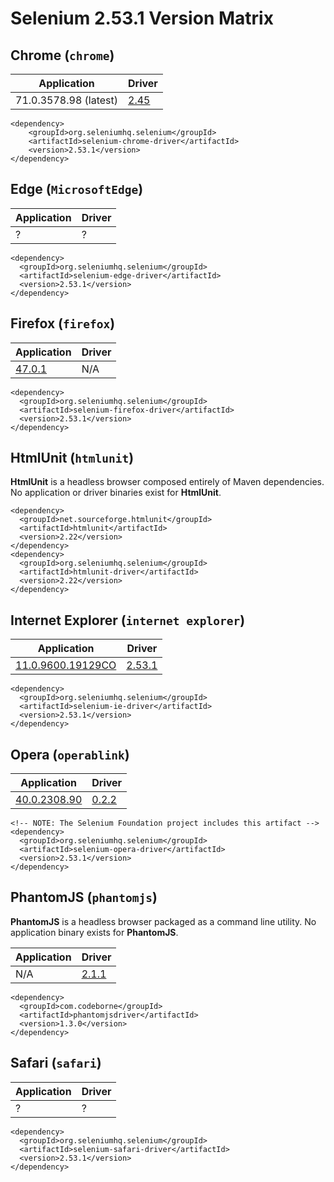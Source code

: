 ﻿# Selenium 2.53.1 Version Matrix

## Chrome (`chrome`)

| Application | Driver |
|---|---|
| 71.0.3578.98 (latest) | [2.45](https://chromedriver.storage.googleapis.com/index.html?path=2.45/) |

```
<dependency>
    <groupId>org.seleniumhq.selenium</groupId>
    <artifactId>selenium-chrome-driver</artifactId>
    <version>2.53.1</version>
</dependency>
``` 

## Edge (`MicrosoftEdge`)

| Application | Driver |
|---|---|
| ? | ? |

```
<dependency>
  <groupId>org.seleniumhq.selenium</groupId>
  <artifactId>selenium-edge-driver</artifactId>
  <version>2.53.1</version>
</dependency>
```

## Firefox (`firefox`)

| Application | Driver |
|---|---|
| [47.0.1](https://ftp.mozilla.org/pub/firefox/releases/47.0.1/) | N/A |

```
<dependency>
  <groupId>org.seleniumhq.selenium</groupId>
  <artifactId>selenium-firefox-driver</artifactId>
  <version>2.53.1</version>
</dependency>
```

## HtmlUnit (`htmlunit`)

**HtmlUnit** is a headless browser composed entirely of Maven dependencies. No application or driver binaries exist for **HtmlUnit**.

```
<dependency>
  <groupId>net.sourceforge.htmlunit</groupId>
  <artifactId>htmlunit</artifactId>
  <version>2.22</version>
</dependency>
<dependency>
  <groupId>org.seleniumhq.selenium</groupId>
  <artifactId>htmlunit-driver</artifactId>
  <version>2.22</version>
</dependency>
```

## Internet Explorer (`internet explorer`)

| Application | Driver |
|---|---|
| [11.0.9600.19129CO](http://g.msn.com/1me10IE11ENUS/WOL_Win7_64Full) | [2.53.1](https://selenium-release.storage.googleapis.com/index.html?path=2.53/) |

```
<dependency>
  <groupId>org.seleniumhq.selenium</groupId>
  <artifactId>selenium-ie-driver</artifactId>
  <version>2.53.1</version>
</dependency>
```

## Opera (`operablink`)

| Application | Driver |
|---|---|
| [40.0.2308.90](https://ftp.opera.com/pub/opera/desktop/40.0.2308.90/) | [0.2.2](https://github.com/operasoftware/operachromiumdriver/releases/tag/v0.2.2) |

```
<!-- NOTE: The Selenium Foundation project includes this artifact -->
<dependency>
  <groupId>org.seleniumhq.selenium</groupId>
  <artifactId>selenium-opera-driver</artifactId>
  <version>2.53.1</version>
</dependency>
```

## PhantomJS (`phantomjs`)

**PhantomJS** is a headless browser packaged as a command line utility. No application binary exists for **PhantomJS**.

| Application | Driver |
|---|---|
| N/A | [2.1.1](https://bitbucket.org/ariya/phantomjs/downloads/) |

```
<dependency>
  <groupId>com.codeborne</groupId>
  <artifactId>phantomjsdriver</artifactId>
  <version>1.3.0</version>
</dependency>
```

## Safari (`safari`)

| Application | Driver |
|---|---|
| ? | ? |

```
<dependency>
  <groupId>org.seleniumhq.selenium</groupId>
  <artifactId>selenium-safari-driver</artifactId>
  <version>2.53.1</version>
</dependency>
```
